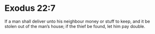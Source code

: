 # Exodus 22:7

If a man shall deliver unto his neighbour money or stuff to keep, and it be stolen out of the man’s house; if the thief be found, let him pay double.